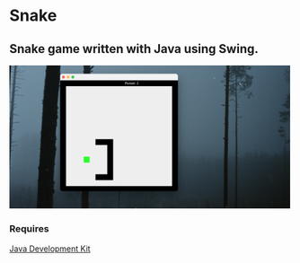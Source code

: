 # Snake
## Snake game written with Java using Swing.
<img src="Snake.png" width="500px"/>

### Requires
[Java Development Kit](https://www.oracle.com/java/technologies/downloads/)
